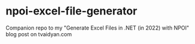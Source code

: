 # npoi-excel-file-generator
Companion repo to my "Generate Excel Files in .NET (in 2022) with NPOI" blog post on tvaidyan.com

